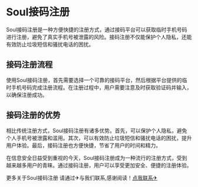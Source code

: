 # Soul接码注册

Soul接码注册是一种方便快捷的注册方式，通过接码平台可以获取临时手机号码进行注册，避免了真实手机号被泄露的风险。接码注册不仅能保护个人隐私，还能有效防止垃圾短信和骚扰电话的困扰。

## 接码注册流程

使用Soul接码注册，首先需要选择一个可靠的接码平台，然后根据平台提供的临时手机号码完成注册流程。在注册过程中，用户需要注意及时获取验证码并输入，以确保注册成功。

## 接码注册的优势

相比传统注册方式，Soul接码注册有诸多优势。首先，可以保护个人隐私，避免个人手机号被泄露和滥用。其次，可以有效防止垃圾短信和骚扰电话的困扰，提升用户体验。最后，接码注册也方便快捷，节省了用户的时间和精力。

在信息安全日益受到重视的今天，Soul接码注册成为一种流行的注册方式，受到越来越多用户的青睐。通过接码注册，用户可以享受更加安全、便捷的注册体验。

更多关于Soul接码注册 请通过✈与我们联系,感谢阅读！[点我联系✈](https://box.G208.com)